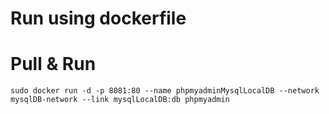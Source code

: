 # Run using dockerfile

# Pull & Run
```
sudo docker run -d -p 8081:80 --name phpmyadminMysqlLocalDB --network mysqlDB-network --link mysqlLocalDB:db phpmyadmin
```
